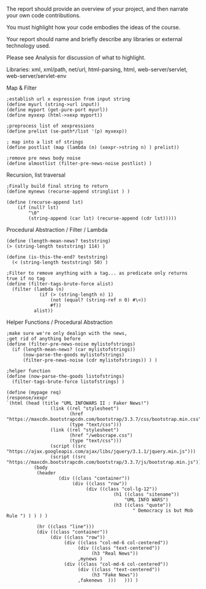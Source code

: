 The report should provide an overview of your project, and then narrate your own code contributions.

You must highlight how your code embodies the ideas of the course.
    
Your report should name and briefly describe any libraries or external technology used.
   
Please see Analysis for discussion of what to highlight.

Libraries: xml, xml/path, net/url, html-parsing, html,  web-server/servlet, web-server/servlet-env

Map & Filter
```racket
;establish url x expression from input string
(define myurl (string->url input))  
(define myport (get-pure-port myurl))
(define myxexp (html->xexp myport))
          
;preprocess list of xexpressions
(define prelist (se-path*/list '(p) myxexp))

; map into a list of strings
(define postlist (map (lambda (n) (xexpr->string n) ) prelist))

;remove pre news body noise
(define almostlist (filter-pre-news-noise postlist) )
```
Recursion, list traversal
```racket
;Finally build final string to return
(define mynews (recurse-append stringlist ) )
    
(define (recurse-append lst)
    (if (null? lst)
        "\0"
        (string-append (car lst) (recurse-append (cdr lst)))))
```
        
Procedural Abstraction / Filter / Lambda
```racket
(define (length-mean-news? teststring)
(> (string-length teststring) 114) )

(define (is-this-the-end? teststring)
  (< (string-length teststring) 50) )

;Filter to remove anything with a tag... as predicate only returns true if no tag
(define (filter-tags-brute-force alist)
  (filter (lambda (n)
            (if (> (string-length n) 1)
                (not (equal? (string-ref n 0) #\<))
                #f))
          alist))
```

Helper Functions / Procedural Abstraction
```racket
;make sure we're only dealign with the news,
;get rid of anything before
(define (filter-pre-news-noise mylistofstrings)
  (if (length-mean-news? (car mylistofstrings))
      (now-parse-the-goods mylistofstrings)
      (filter-pre-news-noise (cdr mylistofstrings)) ) )

;helper function
(define (now-parse-the-goods listofstrings)
  (filter-tags-brute-force listofstrings) )
  ```
  
```racket
(define (mypage req)
(response/xexpr
`(html (head (title "UML INFOWARS II : Faker News!")
                (link ((rel "stylesheet")
                       (href "https://maxcdn.bootstrapcdn.com/bootstrap/3.3.7/css/bootstrap.min.css")
                       (type "text/css")))
                (link ((rel "stylesheet")
                       (href "/webscrape.css")
                       (type "text/css")))
                (script ((src "https://ajax.googleapis.com/ajax/libs/jquery/3.1.1/jquery.min.js")))
                (script ((src "https://maxcdn.bootstrapcdn.com/bootstrap/3.3.7/js/bootstrap.min.js"))))
          (body
           (header 
                   (div ((class "container"))
                        (div ((class "row"))
                             (div ((class "col-lg-12"))
                                       (h1 ((class "sitename"))
                                           "UML INFO WARS")
                                       (h3 ((class "quote"))
                                              " Democracy is but Mob Rule ") ) ) ) )
                     
           (hr ((class "line")))
           (div ((class "container"))
                (div ((class "row"))
                     (div ((class "col-md-6 col-centered"))
                          (div ((class "text-centered"))
                               (h3 "Real News"))
                          ,mynews )
                     (div ((class "col-md-6 col-centered"))
                          (div ((class "text-centered"))
                               (h3 "Fake News"))
                          ,fakenews  )))   ))) )
```
  
